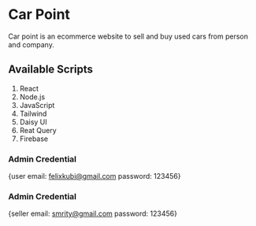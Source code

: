 # Car Point
Car point is an ecommerce website to sell and buy used cars from person and company. 

## Available Scripts
1. React 
2. Node.js
3. JavaScript
4. Tailwind
5. Daisy UI
6. Reat Query
7. Firebase

### Admin Credential
{user email: felixkubi@gmail.com
password: 123456}

### Admin Credential
{seller email: smrity@gmail.com
password: 123456}
